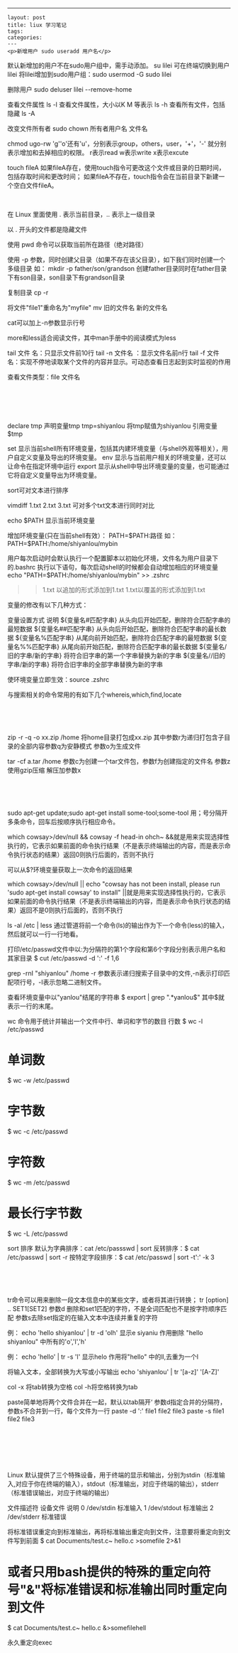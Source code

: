 ---
    layout: post
    title: liux 学习笔记
    tags:
    categories:
    ---
    <p>新增用户 sudo useradd 用户名</p>
<p>默认新增加的用户不在sudo用户组中，需手动添加。 su lilei 可在终端切换到用户lilei 将lilei增加到sudo用户组：sudo usermod -G sudo lilei</p>
<p>删除用户 sudo deluser lilei --remove-home</p>
<p>查看文件属性 ls -l 查看文件属性，大小以K M 等表示 ls -h 查看所有文件，包括隐藏 ls -A</p>
<p>改变文件所有者 sudo chown 所有者用户名 文件名</p>
<p>chmod ugo-rw 'g''o'还有'u'，分别表示group，others，user，'+'，'-' 就分别表示增加和去掉相应的权限。 r表示read w表示write x表示excute</p>
<p>touch fileA 如果fileA存在，使用touch指令可更改这个文件或目录的日期时间，包括存取时间和更改时间； 如果fileA不存在，touch指令会在当前目录下新建一个空白文件fileA。</p>
<p>&nbsp;</p>
<p>在 Linux 里面使用 . 表示当前目录，.. 表示上一级目录</p>
<p>以 . 开头的文件都是隐藏文件</p>
<p>使用 pwd 命令可以获取当前所在路径（绝对路径）</p>
<p>使用 -p 参数，同时创建父目录（如果不存在该父目录），如下我们同时创建一个多级目录 如： mkdir -p father/son/grandson 创建father目录同时在father目录下有son目录，son目录下有grandson目录</p>
<p>复制目录 cp -r</p>
<p>将文件"file1"重命名为"myfile" mv 旧的文件名 新的文件名</p>
<p>cat可以加上-n参数显示行号</p>
<p>more和less适合阅读文件，其中man手册中的阅读模式为less</p>
<p>tail 文件 名：只显示文件前10行 tail -n 文件名 ：显示文件名前n行 tail -f 文件名：实现不停地读取某个文件的内容并显示。可动态查看日志起到实时监视的作用</p>
<p>查看文件类型：file 文件名</p>
<p><img src="/images/blog/121427101763225.png" alt="" /></p>
<p>&nbsp;</p>
<p>&nbsp;</p>
<p>declare tmp 声明变量tmp tmp=shiyanlou 将tmp赋值为shiyanlou 引用变量$tmp</p>
<p>set 显示当前shell所有环境变量，包括其内建环境变量（与shell外观等相关），用户自定义变量及导出的环境变量。 env 显示与当前用户相关的环境变量，还可以让命令在指定环境中运行 export 显示从shell中导出环境变量的变量，也可能通过它将自定义变量导出为环境变量。</p>
<p>sort可对文本进行排序</p>
<p>vimdiff 1.txt 2.txt 3.txt 可对多个txt文本进行同时对比</p>
<p>echo $PATH 显示当前环境变量</p>
<p>增加环境变量(只在当前shell有效）： PATH=$PATH:路径 如：PATH=$PATH:/home/shiyanlou/mybin</p>
<p>用户每次启动时会默认执行一个配置脚本以初始化环境，文件名为用户目录下的.bashrc 执行以下语句，每次启动shell的时候都会自动增加相应的环境变量 echo "PATH=$PATH:/home/shiyanlou/mybin" &gt;&gt; .zshrc</p>
<blockquote>
<blockquote>
<p>1.txt 以追加的形式添加到1.txt 1.txt以覆盖的形式添加到1.txt</p>
</blockquote>
</blockquote>
<p>变量的修改有以下几种方式：</p>
<p>变量设置方式 说明 ${变量名#匹配字串} 从头向后开始匹配，删除符合匹配字串的最短数据 ${变量名##匹配字串} 从头向后开始匹配，删除符合匹配字串的最长数据 ${变量名%匹配字串} 从尾向前开始匹配，删除符合匹配字串的最短数据 ${变量名%%匹配字串} 从尾向前开始匹配，删除符合匹配字串的最长数据 ${变量名/旧的字串/新的字串} 将符合旧字串的第一个字串替换为新的字串 ${变量名//旧的字串/新的字串} 将符合旧字串的全部字串替换为新的字串</p>
<p>使环境变量立即生效：source .zshrc</p>
<p>与搜索相关的命令常用的有如下几个whereis,which,find,locate</p>
<p>&nbsp;</p>
<p>&nbsp;</p>
<p>zip -r -q -o xx.zip /home 将home目录打包成xx.zip 其中参数r为递归打包含子目录的全部内容参数q为安静模式 参数o为生成文件</p>
<p>tar -cf a.tar /home 参数c为创建一个tar文件包，参数f为创建指定的文件名 参数z 使用gzip压缩 解压加参数x</p>
<p>&nbsp;</p>
<p>&nbsp;</p>
<p>sudo apt-get update;sudo apt-get install some-tool;some-tool 用；号分隔开多条命令，回车后按顺序执行相应命令。</p>
<p>which cowsay&gt;/dev/null &amp;&amp; cowsay -f head-in ohch~ &amp;&amp;就是用来实现选择性执行的，它表示如果前面的命令执行结果（不是表示终端输出的内容，而是表示命令执行状态的结果）返回0则执行后面的，否则不执行</p>
<p>可以从$?环境变量获取上一次命令的返回结果</p>
<p>which cowsay&gt;/dev/null || echo "cowsay has not been install, please run 'sudo apt-get install cowsay' to install" ||就是用来实现选择性执行的，它表示如果前面的命令执行结果（不是表示终端输出的内容，而是表示命令执行状态的结果）返回不是0则执行后面的，否则不执行</p>
<p>ls -al /etc | less 通过管道将前一个命令(ls)的输出作为下一个命令(less)的输入，然后就可以一行一行地看。</p>
<p>打印/etc/passwd文件中以:为分隔符的第1个字段和第6个字段分别表示用户名和其家目录 $ cut /etc/passwd -d ':' -f 1,6</p>
<p>grep -rnI "shiyanlou" /home -r 参数表示递归搜索子目录中的文件,-n表示打印匹配项行号，-I表示忽略二进制文件。</p>
<p>查看环境变量中以"yanlou"结尾的字符串 $ export | grep ".*yanlou$" 其中$就表示一行的末尾。</p>
<p>wc 命令用于统计并输出一个文件中行、单词和字节的数目 行数 $ wc -l /etc/passwd</p>
<h1 id="-">单词数</h1>
<p>$ wc -w /etc/passwd</p>
<h1 id="-">字节数</h1>
<p>$ wc -c /etc/passwd</p>
<h1 id="-">字符数</h1>
<p>$ wc -m /etc/passwd</p>
<h1 id="-">最长行字节数</h1>
<p>$ wc -L /etc/passwd</p>
<p>sort 排序 默认为字典排序：cat /etc/passswd | sort 反转排序：$ cat /etc/passwd | sort -r 按特定字段排序：$ cat /etc/passwd | sort -t':' -k 3</p>
<p>&nbsp;</p>
<p>&nbsp;</p>
<p>tr命令可以用来删除一段文本信息中的某些文字，或者将其进行转换； tr [option] .. SET1[SET2] 参数d 删除和set1匹配的字符，不是全词匹配也不是按字符顺序匹配 参数s去除set指定的在输入文本中连续并重复的字符</p>
<p>例： echo 'hello shiyanlou' | tr -d 'olh' 显示e siyaniu 作用删除 "hello shiyanlou" 中所有的'o','l','h'</p>
<p>例： echo 'hello' | tr -s 'l' 显示helo 作用将"hello" 中的ll,去重为一个l</p>
<p>将输入文本，全部转换为大写或小写输出 echo 'shiyanlou' | tr '[a-z]' '[A-Z]'</p>
<p>col -x 将tab转换为空格 col -h将空格转换为tab</p>
<p>paste简单地将两个文件合并在一起，默认以tab隔开&lsquo; 参数d指定合并的分隔符， 参数s不合并到一行，每个文件为一行 paste -d ':' file1 file2 file3 paste -s file1 file2 file3</p>
<p>&nbsp;</p>
<p>&nbsp;</p>
<p>&nbsp;</p>
<p>Linux 默认提供了三个特殊设备，用于终端的显示和输出，分别为stdin（标准输入,对应于你在终端的输入），stdout（标准输出，对应于终端的输出），stderr（标准错误输出，对应于终端的输出）</p>
<p>文件描述符 设备文件 说明 0 /dev/stdin 标准输入 1 /dev/stdout 标准输出 2 /dev/stderr 标准错误</p>
<p>将标准错误重定向到标准输出，再将标准输出重定向到文件，注意要将重定向到文件写到前面 $ cat Documents/test.c~ hello.c &gt;somefile 2&gt;&amp;1</p>
<h1 id="-bash-">或者只用bash提供的特殊的重定向符号"&amp;"将标准错误和标准输出同时重定向到文件</h1>
<p>$ cat Documents/test.c~ hello.c &amp;&gt;somefilehell</p>
<p>永久重定向exec</p>
    
